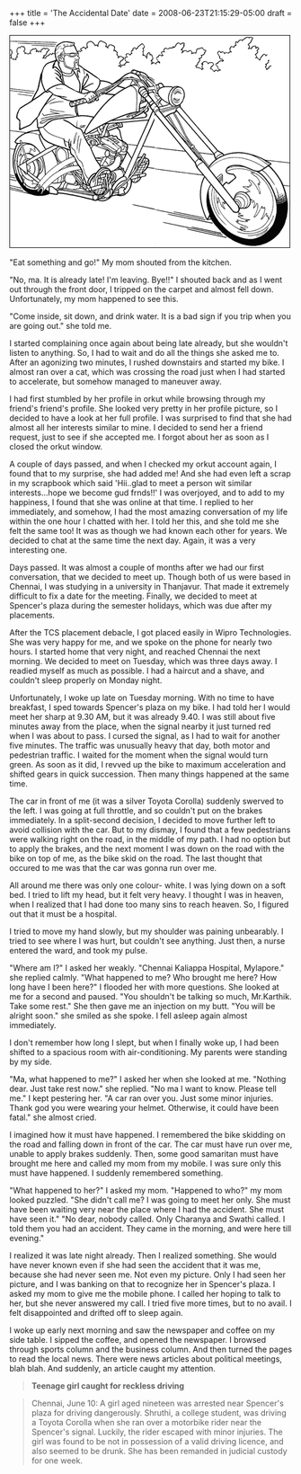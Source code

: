 +++
title = 'The Accidental Date'
date = 2008-06-23T21:15:29-05:00
draft = false
+++

![motorcycle](../../content/images/accidental-date.gif)

"Eat something and go!" My mom shouted from the kitchen.

"No, ma. It is already late! I'm leaving. Bye!!" I shouted back and as I went out through the front door, I tripped on the carpet and almost fell down. Unfortunately, my mom happened to see this.

"Come inside, sit down, and drink water. It is a bad sign if you trip when you are going out." she told me.

I started complaining once again about being late already, but she wouldn't listen to anything. So, I had to wait and do all the things she asked me to. After an agonizing two minutes, I rushed downstairs and started my bike. I almost ran over a cat, which was crossing the road just when I had started to accelerate, but somehow managed to maneuver away.

I had first stumbled by her profile in orkut while browsing through my friend's friend's profile. She looked very pretty in her profile picture, so I decided to have a look at her full profile. I was surprised to find that she had almost all her interests similar to mine. I decided to send her a friend request, just to see if she accepted me. I forgot about her as soon as I closed the orkut window.

A couple of days passed, and when I checked my orkut account again, I found that to my surprise, she had added me! And she had even left a scrap in my scrapbook which said 'Hii..glad to meet a person wit similar interests...hope we become gud frnds!!' I was overjoyed, and to add to my happiness, I found that she was online at that time. I replied to her immediately, and somehow, I had the most amazing conversation of my life within the one hour I chatted with her. I told her this, and she told me she felt the same too! It was as though we had known each other for years. We decided to chat at the same time the next day. Again, it was a very interesting one.

Days passed. It was almost a couple of months after we had our first conversation, that we decided to meet up. Though both of us were based in Chennai, I was studying in a university in Thanjavur. That made it extremely difficult to fix a date for the meeting. Finally, we decided to meet at Spencer's plaza during the semester holidays, which was due after my placements.

After the TCS placement debacle, I got placed easily in Wipro Technologies. She was very happy for me, and we spoke on the phone for nearly two hours. I started home that very night, and reached Chennai the next morning. We decided to meet on Tuesday, which was three days away. I readied myself as much as possible. I had a haircut and a shave, and couldn't sleep properly on Monday night.

Unfortunately, I woke up late on Tuesday morning. With no time to have breakfast, I sped towards Spencer's plaza on my bike. I had told her I would meet her sharp at 9.30 AM, but it was already 9.40. I was still about five minutes away from the place, when the signal nearby it just turned red when I was about to pass. I cursed the signal, as I had to wait for another five minutes. The traffic was unusually heavy that day, both motor and pedestrian traffic. I waited for the moment when the signal would turn green. As soon as it did, I revved up the bike to maximum acceleration and shifted gears in quick succession. Then many things happened at the same time.

The car in front of me (it was a silver Toyota Corolla) suddenly swerved to the left. I was going at full throttle, and so couldn't put on the brakes immediately. In a split-second decision, I decided to move further left to avoid collision with the car. But to my dismay, I found that a few pedestrians were walking right on the road, in the middle of my path. I had no option but to apply the brakes, and the next moment I was down on the road with the bike on top of me, as the bike skid on the road. The last thought that occured to me was that the car was gonna run over me.

All around me there was only one colour- white. I was lying down on a soft bed. I tried to lift my head, but it felt very heavy. I thought I was in heaven, when I realized that I had done too many sins to reach heaven. So, I figured out that it must be a hospital.

I tried to move my hand slowly, but my shoulder was paining unbearably. I tried to see where I was hurt, but couldn't see anything. Just then, a nurse entered the ward, and took my pulse.

"Where am I?" I asked her weakly.
"Chennai Kaliappa Hospital, Mylapore." she replied calmly.
"What happened to me? Who brought me here? How long have I been here?" I flooded her with more questions.
She looked at me for a second and paused. "You shouldn't be talking so much, Mr.Karthik. Take some rest." She then gave me an injection on my butt. "You will be alright soon." she smiled as she spoke. I fell asleep again almost immediately.

I don't remember how long I slept, but when I finally woke up, I had been shifted to a spacious room with air-conditioning. My parents were standing by my side.

"Ma, what happened to me?" I asked her when she looked at me.
"Nothing dear. Just take rest now." she replied.
"No ma I want to know. Please tell me." I kept pestering her.
"A car ran over you. Just some minor injuries. Thank god you were wearing your helmet. Otherwise, it could have been fatal." she almost cried.

I imagined how it must have happened. I remembered the bike skidding on the road and falling down in front of the car. The car must have run over me, unable to apply brakes suddenly. Then, some good samaritan must have brought me here and called my mom from my mobile. I was sure only this must have happened. I suddenly remembered something.

"What happened to her?" I asked my mom.
"Happened to who?" my mom looked puzzled.
"She didn't call me? I was going to meet her only. She must have been waiting very near the place where I had the accident. She must have seen it."
"No dear, nobody called. Only Charanya and Swathi called. I told them you had an accident. They came in the morning, and were here till evening."

I realized it was late night already. Then I realized something. She would have never known even if she had seen the accident that it was me, because she had never seen me. Not even my picture. Only I had seen her picture, and I was banking on that to recognize her in Spencer's plaza. I asked my mom to give me the mobile phone. I called her hoping to talk to her, but she never answered my call. I tried five more times, but to no avail. I felt disappointed and drifted off to sleep again.

I woke up early next morning and saw the newspaper and coffee on my side table. I sipped the coffee, and opened the newspaper. I browsed through sports column and the business column. And then turned the pages to read the local news. There were news articles about political meetings, blah blah. And suddenly, an article caught my attention.

>**Teenage girl caught for reckless driving**

>Chennai, June 10: A girl aged nineteen was arrested near Spencer's plaza for driving dangerously. Shruthi, a college student, was driving a Toyota Corolla when she ran over a motorbike rider near the Spencer's signal. Luckily, the rider escaped with minor injuries. The girl was found to be not in possession of a valid driving licence, and also seemed to be drunk. She has been remanded in judicial custody for one week.
